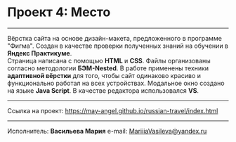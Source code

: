 # Проект 4: Место

___
Вёрстка сайта на основе дизайн-макета, предложенного в программе "Фигма". Создан в качестве проверки полученных знаний на обучении в **Яндекс Практикуме**.<br>
Страница написана с помощью **HTML** и **CSS**. Файлы организованы согласно методологии **БЭМ-Nested**. В работе применены техники **адаптивной вёрстки** для того, чтобы сайт одинаково красиво и функционально работал на всех устройствах. 
Модальное окно создано на языке **Java Script**.
В качестве редактора использовался **VS**. <br>
___
Ссылка на проект: https://may-angel.github.io/russian-travel/index.html
___
Исполнитель: **Васильева Мария**
e-mail: <MariiiaVasileva@yandex.ru>
